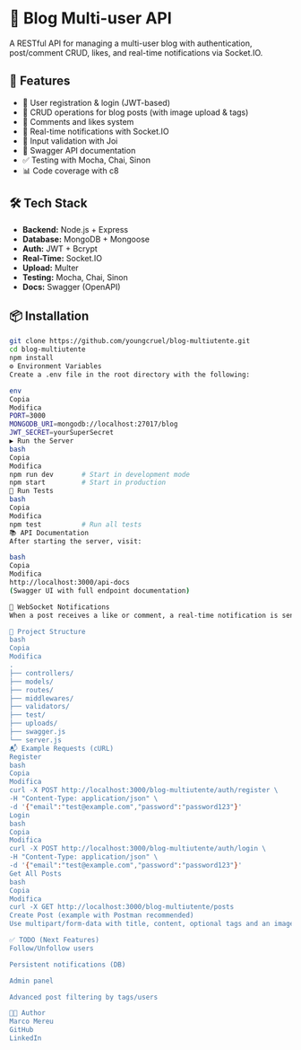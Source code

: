 # 📝 Blog Multi-user API

A RESTful API for managing a multi-user blog with authentication, post/comment CRUD, likes, and real-time notifications via Socket.IO.

## 🚀 Features

- 🔐 User registration & login (JWT-based)
- 🧾 CRUD operations for blog posts (with image upload & tags)
- 💬 Comments and likes system
- 📢 Real-time notifications with Socket.IO
- 🧼 Input validation with Joi
- 📄 Swagger API documentation
- ✅ Testing with Mocha, Chai, Sinon
- 📊 Code coverage with c8

## 🛠️ Tech Stack

- **Backend:** Node.js + Express
- **Database:** MongoDB + Mongoose
- **Auth:** JWT + Bcrypt
- **Real-Time:** Socket.IO
- **Upload:** Multer
- **Testing:** Mocha, Chai, Sinon
- **Docs:** Swagger (OpenAPI)

## 📦 Installation

```bash
git clone https://github.com/youngcruel/blog-multiutente.git
cd blog-multiutente
npm install
⚙️ Environment Variables
Create a .env file in the root directory with the following:

env
Copia
Modifica
PORT=3000
MONGODB_URI=mongodb://localhost:27017/blog
JWT_SECRET=yourSuperSecret
▶️ Run the Server
bash
Copia
Modifica
npm run dev       # Start in development mode
npm start         # Start in production
🧪 Run Tests
bash
Copia
Modifica
npm test          # Run all tests
📚 API Documentation
After starting the server, visit:

bash
Copia
Modifica
http://localhost:3000/api-docs
(Swagger UI with full endpoint documentation)

🔔 WebSocket Notifications
When a post receives a like or comment, a real-time notification is sent via Socket.IO to the post's author.

📁 Project Structure
bash
Copia
Modifica
.
├── controllers/
├── models/
├── routes/
├── middlewares/
├── validators/
├── test/
├── uploads/
├── swagger.js
└── server.js
📬 Example Requests (cURL)
Register
bash
Copia
Modifica
curl -X POST http://localhost:3000/blog-multiutente/auth/register \
-H "Content-Type: application/json" \
-d '{"email":"test@example.com","password":"password123"}'
Login
bash
Copia
Modifica
curl -X POST http://localhost:3000/blog-multiutente/auth/login \
-H "Content-Type: application/json" \
-d '{"email":"test@example.com","password":"password123"}'
Get All Posts
bash
Copia
Modifica
curl -X GET http://localhost:3000/blog-multiutente/posts
Create Post (example with Postman recommended)
Use multipart/form-data with title, content, optional tags and an image file.

✅ TODO (Next Features)
Follow/Unfollow users

Persistent notifications (DB)

Admin panel

Advanced post filtering by tags/users

👨‍💻 Author
Marco Mereu
GitHub
LinkedIn

